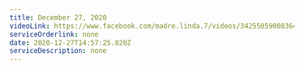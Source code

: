 ```yaml
---
title: December 27, 2020
videoLink: https://www.facebook.com/madre.linda.7/videos/3425505900836473
serviceOrderlink: none
date: 2020-12-27T14:57:25.020Z
serviceDescription: none
---
```

